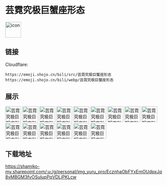 # 芸霓究极巨蟹座形态
<img src="https://emoji.shojo.cn/bili/src/芸霓究极巨蟹座形态/icon.png" width="50" height="50" alt="icon">

## 链接
Cloudflare:
```
https://emoji.shojo.cn/bili/src/芸霓究极巨蟹座形态
https://emoji.shojo.cn/bili/webp/芸霓究极巨蟹座形态
```
## 展示
<img src="https://emoji.shojo.cn/bili/src/芸霓究极巨蟹座形态/芸霓究极巨蟹座形态-螃蟹打架.png" width="50" height="50" alt="芸霓究极巨蟹座形态-螃蟹打架">
<img src="https://emoji.shojo.cn/bili/src/芸霓究极巨蟹座形态/芸霓究极巨蟹座形态-下饭.png" width="50" height="50" alt="芸霓究极巨蟹座形态-下饭">
<img src="https://emoji.shojo.cn/bili/src/芸霓究极巨蟹座形态/芸霓究极巨蟹座形态-好.png" width="50" height="50" alt="芸霓究极巨蟹座形态-好">
<img src="https://emoji.shojo.cn/bili/src/芸霓究极巨蟹座形态/芸霓究极巨蟹座形态-流汗.png" width="50" height="50" alt="芸霓究极巨蟹座形态-流汗">
<img src="https://emoji.shojo.cn/bili/src/芸霓究极巨蟹座形态/芸霓究极巨蟹座形态-螃蟹贴贴.png" width="50" height="50" alt="芸霓究极巨蟹座形态-螃蟹贴贴">
<img src="https://emoji.shojo.cn/bili/src/芸霓究极巨蟹座形态/芸霓究极巨蟹座形态-爱心.png" width="50" height="50" alt="芸霓究极巨蟹座形态-爱心">
<img src="https://emoji.shojo.cn/bili/src/芸霓究极巨蟹座形态/芸霓究极巨蟹座形态-蟹.png" width="50" height="50" alt="芸霓究极巨蟹座形态-蟹">
<img src="https://emoji.shojo.cn/bili/src/芸霓究极巨蟹座形态/芸霓究极巨蟹座形态-无语.png" width="50" height="50" alt="芸霓究极巨蟹座形态-无语">
<img src="https://emoji.shojo.cn/bili/src/芸霓究极巨蟹座形态/芸霓究极巨蟹座形态-比心.png" width="50" height="50" alt="芸霓究极巨蟹座形态-比心">
<img src="https://emoji.shojo.cn/bili/src/芸霓究极巨蟹座形态/芸霓究极巨蟹座形态-嘿嘿蛋糕.png" width="50" height="50" alt="芸霓究极巨蟹座形态-嘿嘿蛋糕">
<img src="https://emoji.shojo.cn/bili/src/芸霓究极巨蟹座形态/芸霓究极巨蟹座形态-委屈.png" width="50" height="50" alt="芸霓究极巨蟹座形态-委屈">
<img src="https://emoji.shojo.cn/bili/src/芸霓究极巨蟹座形态/芸霓究极巨蟹座形态-问号.png" width="50" height="50" alt="芸霓究极巨蟹座形态-问号">
<img src="https://emoji.shojo.cn/bili/src/芸霓究极巨蟹座形态/芸霓究极巨蟹座形态-没有钳.png" width="50" height="50" alt="芸霓究极巨蟹座形态-没有钳">
<img src="https://emoji.shojo.cn/bili/src/芸霓究极巨蟹座形态/芸霓究极巨蟹座形态-蟹蟹.png" width="50" height="50" alt="芸霓究极巨蟹座形态-蟹蟹">
<img src="https://emoji.shojo.cn/bili/src/芸霓究极巨蟹座形态/芸霓究极巨蟹座形态-吃饱饱.png" width="50" height="50" alt="芸霓究极巨蟹座形态-吃饱饱">

## 下载地址

https://shamiko-my.sharepoint.com/:u:/g/personal/img_yuru_pro/EcznhaObFYxEmOUdpxJq8vMBGM3fvOSulupPqVDLjPKLcw